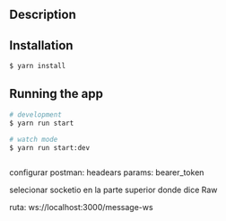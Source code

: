 ## Description



## Installation

```bash
$ yarn install
```

## Running the app

```bash
# development
$ yarn run start

# watch mode
$ yarn run start:dev



```
configurar postman:
headears params:
	bearer_token

selecionar socketio en la parte superior donde dice Raw

ruta:
ws://localhost:3000/message-ws
```

